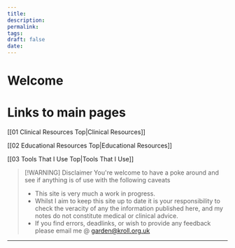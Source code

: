 ```yaml
---
title:
description: 
permalink: 
tags: 
draft: false
date:
---
```

# Welcome

# Links to main pages

[[01 Clinical Resources Top|Clinical Resources]]

[[02 Educational Resources Top|Educational Resources]]

[[03 Tools That I Use Top|Tools That I Use]]



> [!WARNING] Disclaimer
> You're welcome to have a poke around and see if anything is of use with the following caveats
> - This site is very much a work in progress.
> - Whilst I aim to keep this site up to date it is your responsibility to check the veracity of any the information published here, and my notes do not constitute medical or clinical advice.
> - If you find errors, deadlinks, or wish to provide any feedback please email me @ garden@kroll.org.uk
--- 










